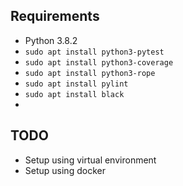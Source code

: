 ## Requirements

- Python 3.8.2
- `sudo apt install python3-pytest`
- `sudo apt install python3-coverage`
- `sudo apt install python3-rope`
- `sudo apt install pylint`
- `sudo apt install black`
-

## TODO

- Setup using virtual environment
- Setup using docker
